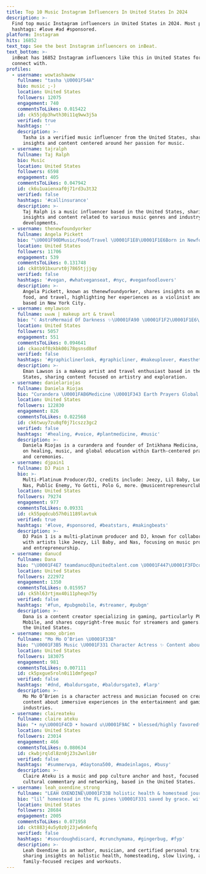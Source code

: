 ```yaml
---
title: Top 10 Music Instagram Influencers In United States In 2024
description: >-
  Find top music Instagram influencers in United States in 2024. Most popular
  hashtags: #love #ad #sponsored.
platform: Instagram
hits: 16852
text_top: See the best Instagram influencers on inBeat.
text_bottom: >-
  inBeat has 16852 Instagram influencers like this in United States for you to
  connect with.
profiles:
  - username: wowtashawow
    fullname: "tasha \U0001F54A"
    bio: music ;-)
    location: United States
    followers: 12075
    engagement: 740
    commentsToLikes: 0.015422
    id: ck55jdp3hwth30i11q9ww3j5a
    verified: true
    hashtags: ''
    description: >-
      Tasha is a verified music influencer from the United States, sharing
      insights and content centered around her passion for music.
  - username: tajralph
    fullname: Taj Ralph
    bio: Music
    location: United States
    followers: 6598
    engagement: 405
    commentsToLikes: 0.047942
    id: ck6u1uaienxaf0j71rd3u3t32
    verified: false
    hashtags: '#callinsurance'
    description: >-
      Taj Ralph is a music influencer based in the United States, sharing
      insights and content related to various music genres and industry
      developments.
  - username: thenewfoundyorker
    fullname: Angela Pickett
    bio: "\U0001F90DMusic/Food/Travel \U0001F1E8\U0001F1E6Born in Newfoundland\U0001F4CDBased in NYC \U0001F3BBViola/violin/fiddle @overlookquartet and everywhere @juilliardschool, @msm.nyc"
    location: United States
    followers: 11706
    engagement: 539
    commentsToLikes: 0.131748
    id: ck8tb91bxurvt0j7865tjjjqy
    verified: false
    hashtags: '#vegan, #whatveganseat, #nyc, #veganfoodlovers'
    description: >-
      Angela Pickett, known as thenewfoundyorker, shares insights on music,
      food, and travel, highlighting her experiences as a violinist and violist
      based in New York City.
  - username: emylawson
    fullname: ᴇᴍᴀɴ | makeup art & travel
    bio: "☾ AstroMermaid Of Darkness ✨\U0001FA90 \U0001F1F2\U0001F1E6\U0001F1F9\U0001F1F7 @emylawsonmusic ♫ Ravenclaw ⚯ ͛ emylawsonmail@gmail.com . LATEST MUSIC\U0001F447\U0001F3FB"
    location: United States
    followers: 5057
    engagement: 551
    commentsToLikes: 0.094641
    id: ckaoz4f0zkbk00i78gsnsd8of
    verified: false
    hashtags: '#graphiclinerlook, #graphicliner, #makeuplover, #aesthetic'
    description: >-
      Eman Lawson is a makeup artist and travel enthusiast based in the United
      States, sharing content focused on artistry and exploration.
  - username: danielariojas
    fullname: Daniela Riojas
    bio: "Curandera \U0001FAB6Medicine \U0001F343 Earth Prayers Global Educational Community \U0001F30E\U0001F310 Founder: @intikhana.medicina Music, Intikhana Mentorship, and Ceremony ⇊"
    location: United States
    followers: 122830
    engagement: 826
    commentsToLikes: 0.022568
    id: ck6twuy7zu8qf0j71cszz3gc2
    verified: false
    hashtags: '#healing, #voice, #plantmedicine, #music'
    description: >-
      Daniela Riojas is a curandera and founder of Intikhana Medicina, focusing
      on healing, music, and global education within Earth-centered practices
      and ceremonies.
  - username: djpain1
    fullname: DJ Pain 1
    bio: >-
      Multi-Platinum Producer/DJ, credits include: Jeezy, Lil Baby, Ludacris,
      Nas, Public Enemy, Yo Gotti, Polo G, more. @musicentrepreneurclub #VDJS
    location: United States
    followers: 79274
    engagement: 977
    commentsToLikes: 0.09331
    id: ck55pqdcub57h0i1189lavtuk
    verified: true
    hashtags: '#love, #sponsored, #beatstars, #makingbeats'
    description: >-
      DJ Pain 1 is a multi-platinum producer and DJ, known for collaborations
      with artists like Jeezy, Lil Baby, and Nas, focusing on music production
      and entrepreneurship.
  - username: danucd
    fullname: Dana
    bio: "\U0001F4E7 teamdanucd@unitedtalent.com \U0001F447\U0001F3FDcopyright FREE music\U0001F447\U0001F3FD"
    location: United States
    followers: 222972
    engagement: 1350
    commentsToLikes: 0.015957
    id: ck5hl63rtjmx40i11pheqn75y
    verified: false
    hashtags: '#fun, #pubgmobile, #streamer, #pubgm'
    description: >-
      Dana is a content creator specializing in gaming, particularly PUBG
      Mobile, and shares copyright-free music for streamers and gamers. Based in
      the United States.
  - username: momo_obrien
    fullname: "Mo Mo O’Brien \U0001F338"
    bio: "\U0001F3B5 Music \U0001F331 Character Actress ✨ Content about Immersive Experiences \U0001F338 She/Her \U0001F48C momo.obrien.official@gmail.com"
    location: United States
    followers: 183075
    engagement: 981
    commentsToLikes: 0.007111
    id: ck5pxgue5roln0i11dmfgeqo7
    verified: false
    hashtags: '#dnd, #baldursgate, #baldursgate3, #larp'
    description: >-
      Mo Mo O’Brien is a character actress and musician focused on creating
      content about immersive experiences in the entertainment and gaming
      industries.
  - username: claireateku
    fullname: claire ateku
    bio: "• ny\U0001F4CD • howard u\U0001F9AC • blessed/highly favored✨ • therealateku@gmail.com \U0001F48C • music/pop culture anchor + host \U0001F3A4 • culture creator\U0001F1F0\U0001F1EA + serial networker\U0001F310"
    location: United States
    followers: 23014
    engagement: 466
    commentsToLikes: 0.080634
    id: ckwbjrqldl8zn0j23s2wnli0r
    verified: false
    hashtags: '#summerwya, #daytona500, #madeinlagos, #busy'
    description: >-
      Claire Ateku is a music and pop culture anchor and host, focused on
      cultural commentary and networking, based in the United States.
  - username: leah_oxendine_strong
    fullname: "LEAH OXENDINE\U0001F33B holistic health & homestead journey"
    bio: "lil’ homestead in the FL pines \U0001F331 saved by grace. wife. mama+2 boys. author/musician. fitness CPT. slow living, recipes, workouts & crunchy anecdotes"
    location: United States
    followers: 28684
    engagement: 2005
    commentsToLikes: 0.071958
    id: ckt883j4u5y0z0j23jw6n6nfq
    verified: false
    hashtags: '#sourdoughdiscard, #crunchymama, #gingerbug, #fyp'
    description: >-
      Leah Oxendine is an author, musician, and certified personal trainer
      sharing insights on holistic health, homesteading, slow living, and
      family-focused recipes and workouts.
---
```


